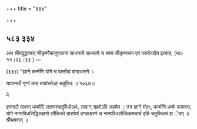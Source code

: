 +++
title = "३३४"

+++


## ५८३ ३३४
अथ श्रीमदुद्धववत् श्रीकृष्णैकानुगतानां साधनत्वे साध्यत्वे च स्वयं श्रीकृष्णरूप एव परमोपादेय इत्याह, (भा० ११।२६।३३ ) — 

(३३४) "ज्ञाने कर्म्मणि योगे च वार्त्तायां दण्डधारणे । 

यावानर्थो नृणां तात तावांस्तेऽहं चतुविधः ॥ १०६७॥ 

मे 

ज्ञानादौ यावान् धर्म्मादि लक्षणश्चतुविधोऽर्थः, तावान् सब्र्वोऽपि अहमेव । तत्र ज्ञाने मोक्षः, कर्म्मणि धर्म्मः कामश्च, योगे नानाविधसिद्धिलक्षणो लौकिको वार्त्तायां दण्डधारणे च नानाविधलौकिकश्चार्थ इति चतुविधत्वं ज्ञ ेयम् ॥ श्रीभगवान् ॥ 
